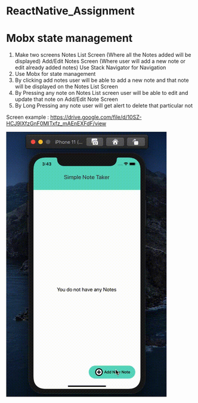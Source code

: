 # ReactNative_Assignment
# Mobx state management

1. Make two screens 
Notes List Screen (Where all the Notes added will be displayed)
Add/Edit Notes Screen (Where user will add a new note or edit already added notes)
Use Stack Navigator for Navigation
2. Use Mobx for state management
3. By clicking add notes user will be able to add a new note and that note will be displayed on the Notes List Screen
4. By Pressing any note on Notes List screen user will be able to edit and update that note on Add/Edit Note Screen
5. By Long Pressing any note user will get alert to delete that particular not

Screen example : 
https://drive.google.com/file/d/10SZ-HCJ9lXfzGnF0MITxfz_mAEnEXFdF/view

![](https://github.com/shivanshirusia19/ReactNative_Assignment/blob/Mobx-State-Management/src/assets/Screen%20Recording%202021-04-06%20at%203.43.48%20AM.gif)
